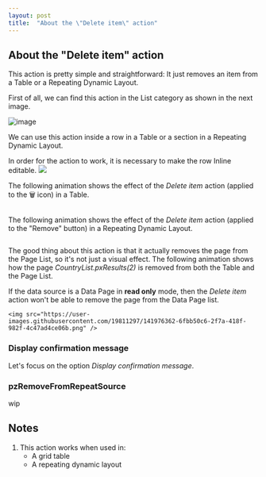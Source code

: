 ```yaml
---
layout: post
title:  "About the \"Delete item\" action"
---
```


## About the "Delete item" action

This action is pretty simple and straightforward: It just removes an item from a Table or a Repeating Dynamic Layout. 

First of all, we can find this action in the List category as shown in the next image.

![image](https://user-images.githubusercontent.com/19811297/141845370-be3a5538-aada-429b-8b5d-c5be8579be58.png)

We can use this action inside a row in a Table or a section in a Repeating Dynamic Layout.

<div class="block warning">
    In order for the action to work, it is necessary to make the row Inline editable.
    <img src="https://user-images.githubusercontent.com/19811297/141969058-552c5bbc-0e44-45a3-9198-558b003fcf1a.png" />
</div>

The following animation shows the effect of the _Delete item_ action (applied to the 🗑 icon) in a Table. 

<img data-gifffer="https://raw.githubusercontent.com/dfrankmv/pegablog/gh-pages/img/SMYeIXpBrj.gif" />

The following animation shows the effect of the _Delete item_ action (applied to the "Remove" button) in a Repeating Dynamic Layout.

<img data-gifffer="https://raw.githubusercontent.com/dfrankmv/pegablog/gh-pages/img/xt4ddcBPwT.gif" />

The good thing about this action is that it actually removes the page from the Page List, so it's not just a visual effect. The following animation shows how the page _CountryList.pxResults(2)_ is removed from both the Table and the Page List.

<img data-gifffer="https://raw.githubusercontent.com/dfrankmv/pegablog/gh-pages/img/zLzhMNY5EU.gif" />

<div class="block important">
    If the data source is a Data Page in <strong>read only</strong> mode, then the <em>Delete item</em> action won't be able to remove the page from the Data Page list.
    
    <img src="https://user-images.githubusercontent.com/19811297/141976362-6fbb50c6-2f7a-418f-982f-4c47ad4ce06b.png" />
</div>

### Display confirmation message

Let's focus on the option _Display confirmation message_.

### pzRemoveFromRepeatSource
wip

## Notes
1. This action works when used in:
    - A grid table
    - A repeating dynamic layout



